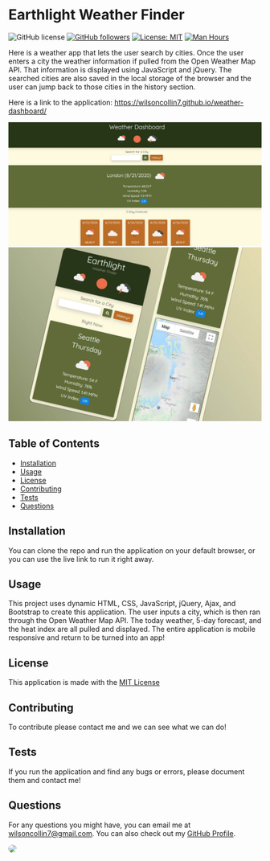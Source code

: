 # Earthlight Weather Finder 
  ![GitHub license](https://img.shields.io/badge/Made%20by-%40Wilsoncollin7-orange) [![GitHub followers](https://img.shields.io/github/followers/wilsoncollin7.svg?style=social&label=Follow&maxAge=2592000)](https://github.com/wilsoncollin7?tab=followers) [![License: MIT](https://img.shields.io/badge/License-MIT-yellow.svg)](https://opensource.org/licenses/MIT) [![Man Hours](https://img.shields.io/endpoint?url=https%3A%2F%2Fmh.jessemillar.com%2Fhours%3Frepo%3Dhttps%3A%2F%2Fgithub.com%2Fwilsoncollin7%2FEarthlight.git)](https://jessemillar.com/r/man-hours)

  Here is a weather app that lets the user search by cities. Once the user enters a city the weather information if pulled from the Open Weather Map API. That information is displayed using JavaScript and jQuery. The searched cities are also saved in the local storage of the browser and the user can jump back to those cities in the history section.

  Here is a link to the application: https://wilsoncollin7.github.io/weather-dashboard/

  <p align="center">
    <img src="assets/dev-docs/homePage.JPG" width="800">
    <img src="assets/dev-docs/earth.jpg" width="600">
  </p>

  ## Table of Contents

  - [Installation](#installation)
  - [Usage](#usage)
  - [License](#license)
  - [Contributing](#contributing)
  - [Tests](#tests)
  - [Questions](#questions)

  ## Installation

  You can clone the repo and run the application on your default browser, or you can use the live link to run it right away.

  ## Usage

  This project uses dynamic HTML, CSS, JavaScript, jQuery, Ajax, and Bootstrap to create this application. The user inputs a city, which is then ran through the Open Weather Map API. The today weather, 5-day forecast, and the heat index are all pulled and displayed. The entire application is mobile responsive and return to be turned into an app!

  ## License

  This application is made with the [MIT License](https://opensource.org/licenses/MIT)

  ## Contributing

  To contribute please contact me and we can see what we can do!

  ## Tests

  If you run the application and find any bugs or errors, please document them and contact me!

  ## Questions

  For any questions you might have, you can email me at wilsoncollin7@gmail.com. You can also check out my [GitHub Profile](https://github.com/wilsoncollin7).
  
  <img src="https://avatars2.githubusercontent.com/u/65512203?s=460&u=fb31e3048d1cfa064b8ee0ec696be762b96343f8&v=4" width="200" style="border-radius:50%"/>
